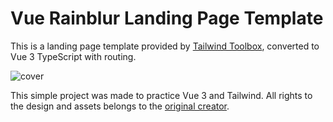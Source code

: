 # Vue Rainblur Landing Page Template

This is a landing page template provided by [Tailwind Toolbox](https://www.tailwindtoolbox.com/), converted to Vue 3 TypeScript with routing.

![cover](https://camo.githubusercontent.com/c05b039049b66cc5f87f06e0b3f9dc37dcba1b4095ca62853683bc191d3fdbd0/68747470733a2f2f7777772e7461696c77696e64746f6f6c626f782e636f6d2f74656d706c617465732f7261696e626c75722d6c616e64696e672d706167652e706e67)

This simple project was made to practice Vue 3 and Tailwind.
All rights to the design and assets belongs to the [original creator](https://github.com/tailwindtoolbox/Rainblur-Landing-Page).
